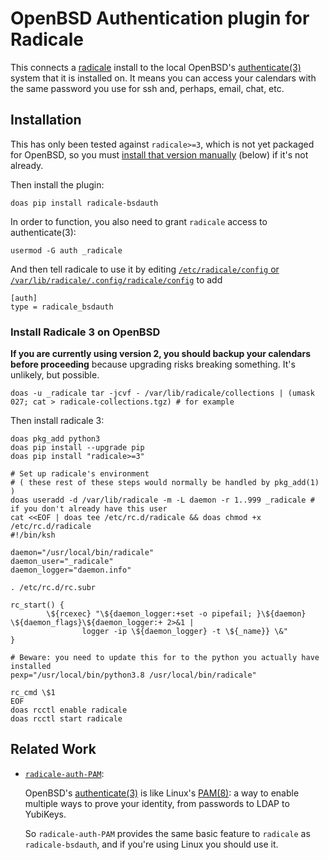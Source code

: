 # OpenBSD Authentication plugin for Radicale

This connects a [radicale](https://radicale.org/) install to the local
OpenBSD's [authenticate(3)](https://man.openbsd.org/authenticate.3) system
that it is installed on. It means you can access your calendars with the
same password you use for ssh and, perhaps, email, chat, etc.


## Installation

This has only been tested against `radicale>=3`, which is not yet packaged
for OpenBSD, so you must [install that version manually](#install-radicale-3-on-openbsd) (below) if it's not already.

Then install the plugin:

```
doas pip install radicale-bsdauth
```

In order to function, you also need to grant `radicale` access to authenticate(3):

```
usermod -G auth _radicale
```

And then tell radicale to use it by editing [`/etc/radicale/config` or `/var/lib/radicale/.config/radicale/config`](https://radicale.org/v3.html#configuration) to add

```
[auth]
type = radicale_bsdauth
```

### Install Radicale 3 on OpenBSD

**If you are currently using version 2, you should backup your calendars before proceeding** because upgrading risks breaking something. It's unlikely, but possible.

```
doas -u _radicale tar -jcvf - /var/lib/radicale/collections | (umask 027; cat > radicale-collections.tgz) # for example
```

Then install radicale 3:

```
doas pkg_add python3
doas pip install --upgrade pip
doas pip install "radicale>=3"

# Set up radicale's environment
# ( these rest of these steps would normally be handled by pkg_add(1) )
doas useradd -d /var/lib/radicale -m -L daemon -r 1..999 _radicale # if you don't already have this user
cat <<EOF | doas tee /etc/rc.d/radicale && doas chmod +x /etc/rc.d/radicale
#!/bin/ksh

daemon="/usr/local/bin/radicale"
daemon_user="_radicale"
daemon_logger="daemon.info"

. /etc/rc.d/rc.subr

rc_start() {
        \${rcexec} "\${daemon_logger:+set -o pipefail; }\${daemon} \${daemon_flags}\${daemon_logger:+ 2>&1 |
                logger -ip \${daemon_logger} -t \${_name}} \&"
}

# Beware: you need to update this for to the python you actually have installed
pexp="/usr/local/bin/python3.8 /usr/local/bin/radicale"

rc_cmd \$1
EOF
doas rcctl enable radicale
doas rcctl start radicale
```


## Related Work

* [`radicale-auth-PAM`](https://pypi.org/project/radicale-auth-PAM/):

  OpenBSD's [authenticate(3)](https://man.openbsd.org/authenticate.3) is like
  Linux's [PAM(8)](https://man.archlinux.org/man/pam.8): a way to enable multiple
  ways to prove your identity, from passwords to LDAP to YubiKeys.

  So `radicale-auth-PAM` provides the same basic feature to `radicale`
  as `radicale-bsdauth`, and if you're using Linux you should use it.
